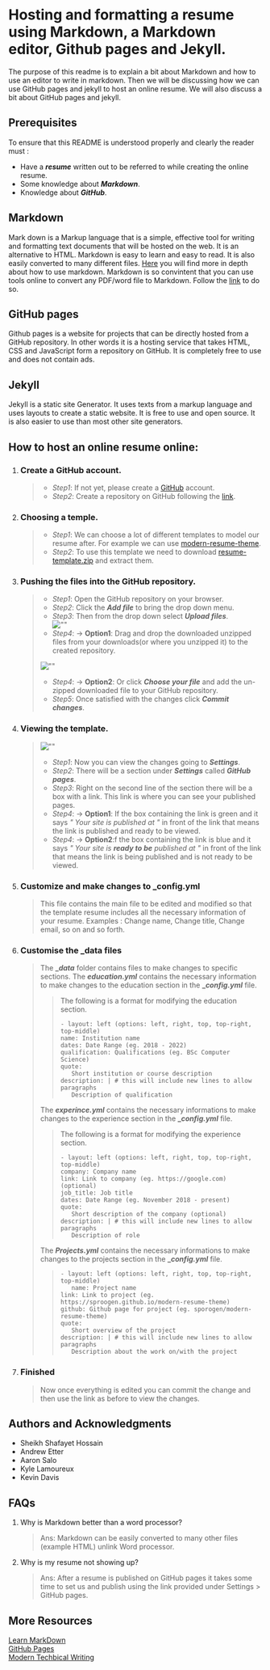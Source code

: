 # Hosting and formatting a resume using Markdown, a Markdown editor, Github pages and Jekyll.
 
The purpose of this readme is to explain a bit about Markdown and how to use an editor to write in markdown. Then we will be discussing how we can use GitHub pages and jekyll to host an online resume. We will also discuss a bit about GitHub pages and jekyll.
 
## Prerequisites
 
To ensure that this README is understood properly and clearly the reader must :
* Have a **_resume_** written out to be referred to while creating the online resume.
* Some knowledge about **_Markdown_**.
* Knowledge about **_GitHub_**.
 
## Markdown
 
Mark down is a Markup language that is a simple, effective tool for writing and formatting text documents that will be hosted on the web. It is an alternative to HTML. Markdown is easy to learn and easy to read. It is also easily converted to many different files.
[Here](https://helloacm.com/markdown-markup-language-quick-tutorial/) you will find more in depth about how to use markdown. Markdown is so convintent that you can use tools online to convert any PDF/word file to Markdown. Follow the [link](https://word2md.com) to do so. 
 
## GitHub pages
 
Github pages is a website for projects that can be directly hosted from a GitHub repository. In other words it is a hosting service that takes HTML, CSS and JavaScript form a repository on GitHub. It is completely free to use and does not contain ads.
 
## Jekyll
 
Jekyll is a static site Generator. It uses texts from a markup language and uses layouts to create a static website. It is free to use and open source. It is also easier to use than most other site generators.
 
## How to host an online resume online:
 
1. ### Create a GitHub account.
   > * _Step1_: If not yet, please create a [GitHub](https://github.com) account.
   > * _Step2_: Create a repository on GitHub following the [link](https://pages.github.com).
2. ### Choosing a temple.
   > * _Step1_: We can choose a lot of different templates to model our resume after. For example we can use [modern-resume-theme](https://github.com/sproogen/modern-resume-theme).
   > * _Step2_: To use this template we need to download [resume-template.zip](https://github.com/sproogen/modern-resume-theme/archive/gh-pages.zip) and extract them.
3. ### Pushing the files into the GitHub repository.
   > * _Step1_: Open the GitHub repository on your browser.
   > * _Step2_: Click the **_Add file_** to bring the drop down menu.
   > * _Step3_: Then from the drop down select **_Upload files_**.    
   ![""](gif2.gif)
   > * _Step4_: -> **Option1**: Drag and drop the downloaded unzipped files from your downloads(or where you unzipped it) to the created repository.
   >
   >![""](gif1.gif)
   >
   > * _Step4_: -> **Option2**: Or click **_Choose your file_** and add the un-zipped downloaded file to your GitHub repository.
   > * _Step5_: Once satisfied with the changes click **_Commit changes_**.  
4. ### Viewing the template.
   >![""](gif3.gif)
   > * _Step1_: Now you can view the changes going to **_Settings_**.
   > * _Step2_: There will be a section under **_Settings_** called **_GitHub pages_**.
   > * _Step3_: Right on the second line of the section there will be a box with a link. This link is where you can see your published pages.
   > * _Step4_: -> **Option1**: If the box containing the link is green and it says _" Your site is published at "_ in front of the link that means the link is published and ready to be viewed.
   > * _Step4_: -> **Option2**:f the box containing the link is blue and it says _" Your site is **ready to be** published at "_ in front of the link that means the link is being published and is not ready to be viewed.
5. ### Customize and make changes to _config.yml
   > This file contains the main file to be edited and modified so that the template resume includes all the necessary information of your resume.
   > Examples : Change name, Change title, Change email, so on and so forth.
6. ### Customise the _data files
   > The **__data_** folder contains files to make changes to specific sections.
   > The **_education.yml_** contains the necessary information to make changes to the education section in the **__config.yml_** file.
   > >The following is a format for modifying the education section.
   > >```
   > >- layout: left (options: left, right, top, top-right, top-middle)
   > >name: Institution name
   > >dates: Date Range (eg. 2018 - 2022)
   > >qualification: Qualifications (eg. BSc Computer Science)
   > >quote:
   > >    Short institution or course description
   > >description: | # this will include new lines to allow paragraphs
   > >    Description of qualification
   > >```
   > The **_experince.yml_** contains the necessary informations to make changes to the experience section in the **__config.yml_** file.
   > >The following is a format for modifying the experience section.
   > >```
   > >- layout: left (options: left, right, top, top-right, top-middle)
   > >company: Company name
   > >link: Link to company (eg. https://google.com)(optional)
   > >job_title: Job title
   > >dates: Date Range (eg. November 2018 - present)
   > >quote:
   > >    Short description of the company (optional)
   > >description: | # this will include new lines to allow paragraphs
   > >    Description of role
   > >```
   > The **_Projects.yml_** contains the necessary informations to make changes to the projects section in the **__config.yml_** file.
   > >```
   > >- layout: left (options: left, right, top, top-right, top-middle)
   > >    name: Project name
   > >link: Link to project (eg. https://sproogen.github.io/modern-resume-theme)
   > >github: Github page for project (eg. sporogen/modern-resume-theme)
   > >quote:
   > >    Short overview of the project
   > >description: | # this will include new lines to allow paragraphs
   > >    Description about the work on/with the project
   > >```
7. ### Finished
   > Now once everything is edited you can commit the change and then use the link as before to view the changes.
   
## Authors and Acknowledgments

* Sheikh Shafayet Hossain
* Andrew Etter
* Aaron Salo
* Kyle Lamoureux
* Kevin Davis

## FAQs
 
1. Why is Markdown better than a word processor?
   >   
   >    Ans: Markdown can be easily converted to many other files (example HTML) unlink Word processor.
 
2. Why is my resume not showing up?
   >
   >    Ans: After a resume is published on GitHub pages it takes some time to set us and publish using the link provided under Settings > GitHub pages.
 
## More Resources
 
[Learn MarkDown](https://helloacm.com/markdown-markup-language-quick-tutorial/)</br>
[GitHub Pages](https://pages.github.com)</br>
[Modern Techbical Writing](https://www.amazon.ca/Modern-Technical-Writing-Introduction-Documentation-ebook/dp/B01A2QL9SS)

